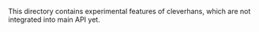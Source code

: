 This directory contains experimental features of cleverhans, which are not
integrated into main API yet.


